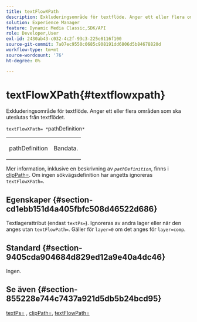 ```yaml
---
title: textFlowXPath
description: Exkluderingsområde för textflöde. Anger ett eller flera områden som ska uteslutas från textflödet.
solution: Experience Manager
feature: Dynamic Media Classic,SDK/API
role: Developer,User
exl-id: 2430ab43-c032-4c2f-93c3-225e8116f100
source-git-commit: 7a07ec9550c0685c908191dd6806d5b84678820d
workflow-type: tm+mt
source-wordcount: '76'
ht-degree: 0%

---
```


# textFlowXPath{#textflowxpath}

Exkluderingsområde för textflöde. Anger ett eller flera områden som ska uteslutas från textflödet.

`textFlowXPath= *`pathDefinition`*`

<table id="simpletable_7E0EA48AEBB5426CBE948FCA18882C66"> 
 <tr class="strow"> 
  <td class="stentry"> <p><span class="varname"> pathDefinition </span> </p> </td> 
  <td class="stentry"> <p>Bandata. </p></td> 
 </tr> 
</table>

Mer information, inklusive en beskrivning av *`pathDefinition`*, finns i [clipPath=](../../../../../is-api/http-ref/image-serving-api-ref/c-http-protocol-reference/c-command-reference/r-clippath.md#reference-8139b1b52dc54749b51b109521ddf83d). Om ingen sökvägsdefinition har angetts ignoreras `textFlowXPath=`.

## Egenskaper {#section-cd1ebb151d4a405fbfc508d46522d686}

Textlagerattribut (endast `textPs=`). Ignoreras av andra lager eller när den anges utan `textFlowPath=`. Gäller för `layer=0` om det anges för `layer=comp`.

## Standard {#section-9405cda904684d829ed12a9e40a4dc46}

Ingen.

## Se även {#section-855228e744c7437a921d5db5b24bcd95}

[textPs=](../../../../../is-api/http-ref/image-serving-api-ref/c-http-protocol-reference/c-command-reference/r-textps.md#reference-4209a2a6169f44278da2647cfb0cd767) , [clipPath=](../../../../../is-api/http-ref/image-serving-api-ref/c-http-protocol-reference/c-command-reference/r-clippath.md#reference-8139b1b52dc54749b51b109521ddf83d), [textFlowPath=](../../../../../is-api/http-ref/image-serving-api-ref/c-http-protocol-reference/c-command-reference/r-textflowpath.md#reference-0b8d9493d71342f0b6a64a6d221584ef)
